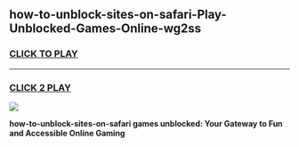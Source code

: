 
## how-to-unblock-sites-on-safari-Play-Unblocked-Games-Online-wg2ss
<h3>
<a href="https://premium76.site?title=how-to-unblock-sites-on-safari&ref=25A">CLICK TO PLAY</a></h3>
<hr>

<h3>
<a href="https://premium76.site?title=how-to-unblock-sites-on-safari&ref=25A">CLICK 2 PLAY</a>
  
</h3>

<a href="https://premium76.site?title=how-to-unblock-sites-on-safari&ref=25A"><img src="https://clearcache.store/games.png"></a>


**how-to-unblock-sites-on-safari games unblocked: Your Gateway to Fun and Accessible Online Gaming**
